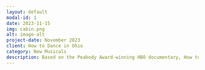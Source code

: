 ```yaml
---
layout: default
modal-id: 1
date: 2023-11-15
img: cabin.png
alt: image-alt
project-date: November 2023
client: How to Dance in Ohio
category: New Musicals
description: Based on the Peabody Award-winning HBO documentary, How to Dance in Ohio is a heart-filled new musical exploring the need to connect and the courage it takes to step out into the world. At a group counseling center in Columbus, Ohio, seven autistic young adults prepare for a spring formal dance—a rite of passage that breaks open their routines and sets off hilarious and heartbreaking encounters.
---
```

